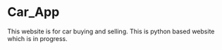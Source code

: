 # Car_App
 This website is for car buying and selling. This is python based website which is in progress.
